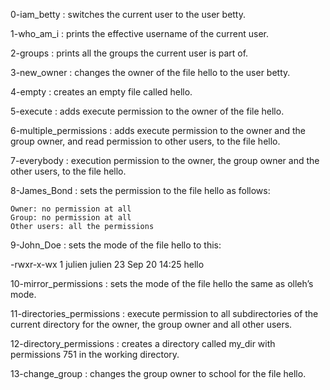 0-iam_betty : switches the current user to the user betty.

1-who_am_i : prints the effective username of the current user.

2-groups : prints all the groups the current user is part of.

3-new_owner : changes the owner of the file hello to the user betty.

4-empty : creates an empty file called hello.

5-execute : adds execute permission to the owner of the file hello.

6-multiple_permissions : adds execute permission to the owner and the group owner, and read permission to other users, to the file hello.

7-everybody : execution permission to the owner, the group owner and the other users, to the file hello.

8-James_Bond : sets the permission to the file hello as follows:

    Owner: no permission at all
    Group: no permission at all
    Other users: all the permissions


9-John_Doe : sets the mode of the file hello to this:

-rwxr-x-wx 1 julien julien 23 Sep 20 14:25 hello


10-mirror_permissions : sets the mode of the file hello the same as olleh’s mode.

11-directories_permissions : execute permission to all subdirectories of the current directory for the owner, the group owner and all other users.

12-directory_permissions : creates a directory called my_dir with permissions 751 in the working directory.

13-change_group : changes the group owner to school for the file hello.
